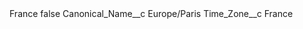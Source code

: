 <?xml version="1.0" encoding="UTF-8"?>
<CustomMetadata xmlns="http://soap.sforce.com/2006/04/metadata" xmlns:xsi="http://www.w3.org/2001/XMLSchema-instance" xmlns:xsd="http://www.w3.org/2001/XMLSchema">
    <label>France</label>
    <protected>false</protected>
    <values>
        <field>Canonical_Name__c</field>
        <value xsi:type="xsd:string">Europe/Paris</value>
    </values>
    <values>
        <field>Time_Zone__c</field>
        <value xsi:type="xsd:string">France</value>
    </values>
</CustomMetadata>
